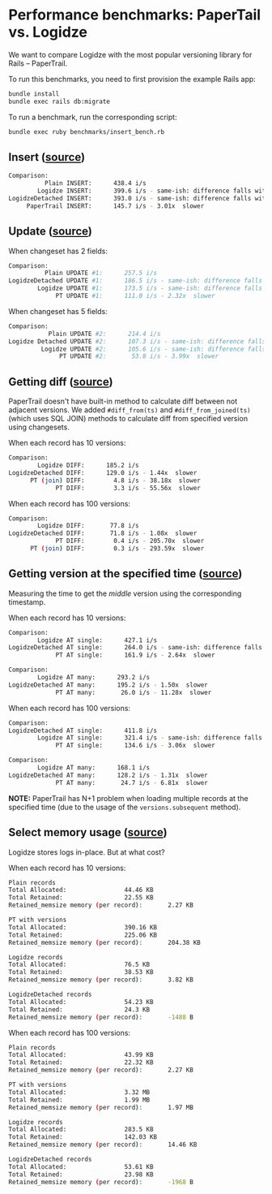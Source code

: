 # Performance benchmarks: PaperTail vs. Logidze

We want to compare Logidze with the most popular versioning library for Rails – PaperTrail.

To run this benchmarks, you need to first provision the example Rails app:

```sh
bundle install
bundle exec rails db:migrate
```

To run a benchmark, run the corresponding script:

```sh
bundle exec ruby benchmarks/insert_bench.rb
```

## Insert ([source](benchmarks/insert_bench.rb))

```sh
Comparison:
          Plain INSERT:      438.4 i/s
        Logidze INSERT:      399.6 i/s - same-ish: difference falls within error
LogidzeDetached INSERT:      393.0 i/s - same-ish: difference falls within error
     PaperTrail INSERT:      145.7 i/s - 3.01x  slower
```

## Update ([source](benchmarks/update_bench.rb))

When changeset has 2 fields:

```sh
Comparison:
          Plain UPDATE #1:      257.5 i/s
LogidzeDetached UPDATE #1:      186.5 i/s - same-ish: difference falls within error
        Logidze UPDATE #1:      173.5 i/s - same-ish: difference falls within error
             PT UPDATE #1:      111.0 i/s - 2.32x  slower
```

When changeset has 5 fields:

```sh
Comparison:
           Plain UPDATE #2:      214.4 i/s
Logidze Detached UPDATE #2:      107.3 i/s - same-ish: difference falls within error
         Logidze UPDATE #2:      105.6 i/s - same-ish: difference falls within error
              PT UPDATE #2:       53.8 i/s - 3.99x  slower
```

## Getting diff ([source](benchmarks/diff_bench.rb))

PaperTrail doesn't have built-in method to calculate diff between not adjacent versions.
We added `#diff_from(ts)` and `#diff_from_joined(ts)` (which uses SQL JOIN) methods to calculate diff from specified version using changesets.

When each record has 10 versions:

```sh
Comparison:
        Logidze DIFF:      185.2 i/s
LogidzeDetached DIFF:      129.0 i/s - 1.44x  slower
      PT (join) DIFF:        4.8 i/s - 38.18x  slower
             PT DIFF:        3.3 i/s - 55.56x  slower
```

When each record has 100 versions:

```sh
Comparison:
        Logidze DIFF:       77.8 i/s
LogidzeDetached DIFF:       71.8 i/s - 1.08x  slower
             PT DIFF:        0.4 i/s - 205.70x  slower
      PT (join) DIFF:        0.3 i/s - 293.59x  slower
```

## Getting version at the specified time ([source](benchmarks/version_at_bench.rb))

Measuring the time to get the _middle_ version using the corresponding timestamp.

When each record has 10 versions:

```sh
Comparison:
        Logidze AT single:      427.1 i/s
LogidzeDetached AT single:      264.0 i/s - same-ish: difference falls within error
             PT AT single:      161.9 i/s - 2.64x  slower

Comparison:
        Logidze AT many:      293.2 i/s
LogidzeDetached AT many:      195.2 i/s - 1.50x  slower
             PT AT many:       26.0 i/s - 11.28x  slower
```

When each record has 100 versions:

```sh
Comparison:
LogidzeDetached AT single:      411.8 i/s
        Logidze AT single:      321.4 i/s - same-ish: difference falls within error
             PT AT single:      134.6 i/s - 3.06x  slower

Comparison:
        Logidze AT many:      168.1 i/s
LogidzeDetached AT many:      128.2 i/s - 1.31x  slower
             PT AT many:       24.7 i/s - 6.81x  slower
```

**NOTE:** PaperTrail has N+1 problem when loading multiple records at the specified time (due to the usage of the `versions.subsequent` method).

## Select memory usage ([source](benchmarks/memory_profile.rb))

Logidze stores logs in-place. But at what cost?

When each record has 10 versions:

```sh
Plain records
Total Allocated:				44.46 KB
Total Retained:					22.55 KB
Retained_memsize memory (per record):		2.27 KB

PT with versions
Total Allocated:				390.16 KB
Total Retained:					225.06 KB
Retained_memsize memory (per record):		204.38 KB

Logidze records
Total Allocated:				76.5 KB
Total Retained:					38.53 KB
Retained_memsize memory (per record):		3.82 KB

LogidzeDetached records
Total Allocated:				54.23 KB
Total Retained:					24.3 KB
Retained_memsize memory (per record):		-1488 B
```

When each record has 100 versions:

```sh
Plain records
Total Allocated:				43.99 KB
Total Retained:					22.32 KB
Retained_memsize memory (per record):		2.27 KB

PT with versions
Total Allocated:				3.32 MB
Total Retained:					1.99 MB
Retained_memsize memory (per record):		1.97 MB

Logidze records
Total Allocated:				283.5 KB
Total Retained:					142.03 KB
Retained_memsize memory (per record):		14.46 KB

LogidzeDetached records
Total Allocated:				53.61 KB
Total Retained:					23.98 KB
Retained_memsize memory (per record):		-1968 B
```
